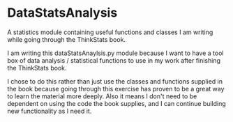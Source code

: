 # DataStatsAnalysis
 A statistics module containing useful functions and classes I am writing while going through the ThinkStats book.

I am writing this dataStatsAnaylsis.py module because I want to have a tool box of data analysis / statistical functions to use in my work after finishing the ThinkStats book.

I chose to do this rather than just use the classes and functions supplied in the book because going through this exercise has proven to be a great way to learn the material more deeply. Also it means I don't need to be dependent on using the code the book supplies, and I can continue building new functionality as I need it.
